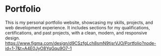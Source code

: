 # Portfolio
This is my personal portfolio website, showcasing my skills, projects, and web development experience. It includes sections for my qualifications, certifications, and past projects, with a clean, modern, and responsive design.
https://www.figma.com/design/d9CSzfgLch8smN9tjsrVJO/Portfolio?node-id=1-7&t=A4E0JyO8YqGqu9O7-1
